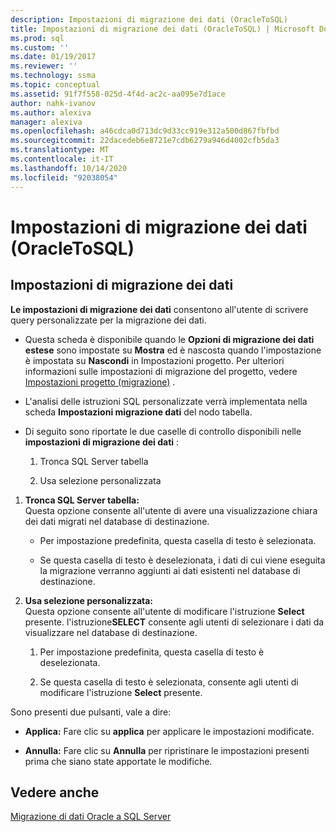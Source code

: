 ```yaml
---
description: Impostazioni di migrazione dei dati (OracleToSQL)
title: Impostazioni di migrazione dei dati (OracleToSQL) | Microsoft Docs
ms.prod: sql
ms.custom: ''
ms.date: 01/19/2017
ms.reviewer: ''
ms.technology: ssma
ms.topic: conceptual
ms.assetid: 91f7f558-025d-4f4d-ac2c-aa095e7d1ace
author: nahk-ivanov
ms.author: alexiva
manager: alexiva
ms.openlocfilehash: a46cdca0d713dc9d33cc919e312a500d867fbfbd
ms.sourcegitcommit: 22dacedeb6e8721e7cdb6279a946d4002cfb5da3
ms.translationtype: MT
ms.contentlocale: it-IT
ms.lasthandoff: 10/14/2020
ms.locfileid: "92038054"
---
```

# <a name="data-migration-settings-oracletosql"></a>Impostazioni di migrazione dei dati (OracleToSQL)
  
## <a name="data-migration-settings"></a>Impostazioni di migrazione dei dati  
**Le impostazioni di migrazione dei dati** consentono all'utente di scrivere query personalizzate per la migrazione dei dati.  
  
-   Questa scheda è disponibile quando le **Opzioni di migrazione dei dati estese** sono impostate su **Mostra** ed è nascosta quando l'impostazione è impostata su **Nascondi** in Impostazioni progetto. Per ulteriori informazioni sulle impostazioni di migrazione del progetto, vedere [Impostazioni progetto (migrazione)](./project-settings-migration-oracletosql.md) .  
  
-   L'analisi delle istruzioni SQL personalizzate verrà implementata nella scheda **Impostazioni migrazione dati** del nodo tabella.  
  
-   Di seguito sono riportate le due caselle di controllo disponibili nelle **impostazioni di migrazione dei dati** :  
  
    1.  Tronca SQL Server tabella  
  
    2.  Usa selezione personalizzata  
  
1.  **Tronca SQL Server tabella:**  
     Questa opzione consente all'utente di avere una visualizzazione chiara dei dati migrati nel database di destinazione.  
  
    -   Per impostazione predefinita, questa casella di testo è selezionata.  
  
    -   Se questa casella di testo è deselezionata, i dati di cui viene eseguita la migrazione verranno aggiunti ai dati esistenti nel database di destinazione.  
  
2.  **Usa selezione personalizzata:**  
     Questa opzione consente all'utente di modificare l'istruzione **Select** presente. l'istruzione**SELECT** consente agli utenti di selezionare i dati da visualizzare nel database di destinazione.  
  
    1.  Per impostazione predefinita, questa casella di testo è deselezionata.  
  
    2.  Se questa casella di testo è selezionata, consente agli utenti di modificare l'istruzione **Select** presente.  
  
Sono presenti due pulsanti, vale a dire:  
  
-   **Applica:** Fare clic su **applica** per applicare le impostazioni modificate.  
  
-   **Annulla:** Fare clic su **Annulla** per ripristinare le impostazioni presenti prima che siano state apportate le modifiche.  
  
## <a name="see-also"></a>Vedere anche  
[Migrazione di dati Oracle a SQL Server](migrating-oracle-data-into-sql-server-oracletosql.md)  
